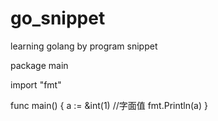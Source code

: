 # go_snippet
learning golang by program snippet


package main

import "fmt"

func main() {
	a := &int(1)  //字面值
	fmt.Println(a)
}
